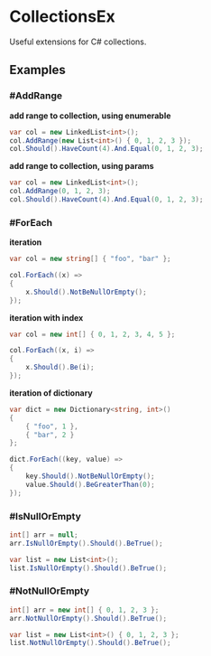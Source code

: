 ﻿# CollectionsEx

Useful extensions for C# collections.

## Examples

### #AddRange

**add range to collection, using enumerable**

``` C#
var col = new LinkedList<int>();
col.AddRange(new List<int>() { 0, 1, 2, 3 });
col.Should().HaveCount(4).And.Equal(0, 1, 2, 3);
```

**add range to collection, using params**

``` C#
var col = new LinkedList<int>();
col.AddRange(0, 1, 2, 3);
col.Should().HaveCount(4).And.Equal(0, 1, 2, 3);
```

### #ForEach

**iteration**

``` C#
var col = new string[] { "foo", "bar" };

col.ForEach((x) =>
{
    x.Should().NotBeNullOrEmpty();
});
```

**iteration with index**

``` C#
var col = new int[] { 0, 1, 2, 3, 4, 5 };

col.ForEach((x, i) =>
{
    x.Should().Be(i);
});
```

**iteration of dictionary**

``` C#
var dict = new Dictionary<string, int>()
{
    { "foo", 1 },
    { "bar", 2 }
};

dict.ForEach((key, value) =>
{
    key.Should().NotBeNullOrEmpty();
    value.Should().BeGreaterThan(0);
});
```

### #IsNullOrEmpty

``` C#
int[] arr = null;
arr.IsNullOrEmpty().Should().BeTrue();

var list = new List<int>();
list.IsNullOrEmpty().Should().BeTrue();
```

### #NotNullOrEmpty

``` C#
int[] arr = new int[] { 0, 1, 2, 3 };
arr.NotNullOrEmpty().Should().BeTrue();

var list = new List<int>() { 0, 1, 2, 3 };
list.NotNullOrEmpty().Should().BeTrue();
```
